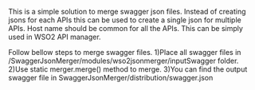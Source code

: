 This is a simple solution to merge swagger json files. Instead of creating jsons for each APIs this can be used to create a single json for multiple APIs. Host name should be common for all the APIs. This can be simply used in WSO2 API manager.

Follow bellow steps to merge swagger files.
1)Place all swagger files in /SwaggerJsonMerger/modules/wso2jsonmerger/inputSwagger folder.
2)Use static merger.merge() method to merge.
3)You can find the output swagger file in SwaggerJsonMerger/distribution/swagger.json
